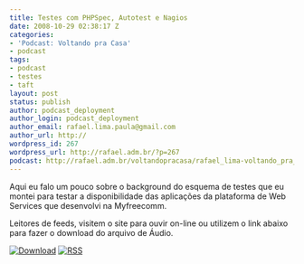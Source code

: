 ```yaml
---
title: Testes com PHPSpec, Autotest e Nagios
date: 2008-10-29 02:38:17 Z
categories:
- 'Podcast: Voltando pra Casa'
- podcast
tags:
- podcast
- testes
- taft
layout: post
status: publish
author: podcast_deployment
author_login: podcast_deployment
author_email: rafael.lima.paula@gmail.com
author_url: http://
wordpress_id: 267
wordpress_url: http://rafael.adm.br/?p=267
podcast: http://rafael.adm.br/voltandopracasa/rafael_lima-voltando_pra_casa-0031.mp3
---
```


Aqui eu falo um pouco sobre o background do esquema de testes que eu montei para testar a disponibilidade das aplica&ccedil;&otilde;es da plataforma de Web Services que desenvolvi na Myfreecomm.

Leitores de feeds, visitem o site para ouvir on-line ou utilizem o link abaixo para fazer o download do arquivo de &Aacute;udio.

<a class="noborder" href="http://rafael.adm.br/voltandopracasa/rafael_lima-voltando_pra_casa-0031.mp3" title="Download"><img src="http://rafael.adm.br/wp-content/themes/rafael_lima-rockinblue/images/download_green.gif" border="0" alt="Download" /></a> <a class="noborder" href="http://feeds.feedburner.com/rafael_lima_podcast" title="RSS"><img src="http://rafael.adm.br/wp-content/themes/rafael_lima-rockinblue/images/icn-feed-16x16.png" border="0" alt="RSS" /></a>

